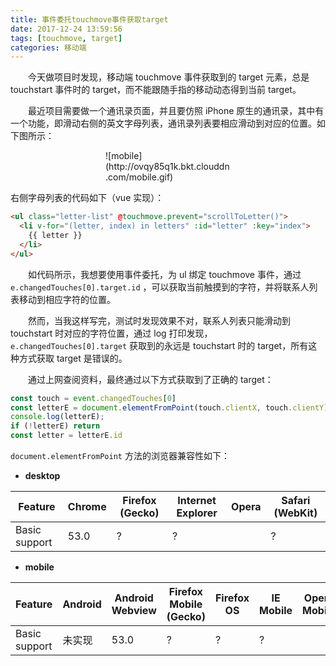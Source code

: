 ```yaml
---
title: 事件委托touchmove事件获取target
date: 2017-12-24 13:59:56
tags: [touchmove, target]
categories: 移动端
---
```


　　今天做项目时发现，移动端 touchmove 事件获取到的 target 元素，总是 touchstart 事件时的 target，而不能跟随手指的移动动态得到当前 target。

<!--more-->

　　最近项目需要做一个通讯录页面，并且要仿照 iPhone 原生的通讯录，其中有一个功能，即滑动右侧的英文字母列表，通讯录列表要相应滑动到对应的位置。如下图所示：

<style>
#imgWrapper {
  width: 200px;
  overflow: hidden;
  margin: 0 auto;
}
</style>

<div id="imgWrapper">
  ![mobile](http://ovqy85q1k.bkt.clouddn.com/mobile.gif)
</div>

右侧字母列表的代码如下（vue 实现）：

```HTML
<ul class="letter-list" @touchmove.prevent="scrollToLetter()">
  <li v-for="(letter, index) in letters" :id="letter" :key="index">
    {{ letter }}
  </li>
</ul>
```

　　如代码所示，我想要使用事件委托，为 ul 绑定 touchmove 事件，通过 `e.changedTouches[0].target.id` ，可以获取当前触摸到的字符，并将联系人列表移动到相应字符的位置。

　　然而，当我这样写完，测试时发现效果不对，联系人列表只能滑动到 touchstart 时对应的字符位置，通过 log 打印发现，`e.changedTouches[0].target` 获取到的永远是 touchstart 时的 target，所有这种方式获取 target 是错误的。

　　通过上网查阅资料，最终通过以下方式获取到了正确的 target：

```JavaScript
const touch = event.changedTouches[0]
const letterE = document.elementFromPoint(touch.clientX, touch.clientY)
console.log(letterE);
if (!letterE) return
const letter = letterE.id
```

`document.elementFromPoint` 方法的浏览器兼容性如下：

* **desktop**

Feature | Chrome | Firefox (Gecko) | Internet Explorer | Opera | Safari (WebKit)
--------|--------|-----------------|-------------------|-------|----------------
Basic support | 53.0 | ? | ? |  | ?

* **mobile**

Feature | Android | Android Webview | Firefox Mobile (Gecko) | Firefox OS | IE Mobile | Opera Mobile | Safari Mobile | Chrome for Android
--------|---------|-----------------|------------------------|------------|-----------|--------------|---------------|-------------------
Basic support | 未实现 | 53.0 | ? | ? | ? |  | ? | 53.0